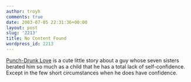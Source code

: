 ```yaml
---
author: troyh
comments: true
date: 2003-07-05 22:31:36+00:00
layout: post
slug: '2213'
title: No Content Found
wordpress_id: 2213
---
```


[Punch-Drunk Love](http://www.rottentomatoes.com/m/PunchDrunkLove-1117428/) is a cute little story about a guy whose seven sisters berated him so much as a child that he has a total lack of self-confidence. Except in the few short circumstances when he does have confidence.

